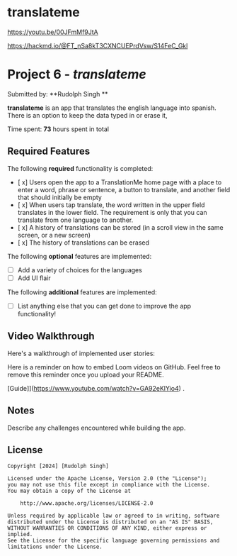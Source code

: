 # translateme

https://youtu.be/00JFmMf9JtA

https://hackmd.io/@FT_nSa8kT3CXNCUEPrdVsw/S14FeC_Gkl
# Project 6 - *translateme*

Submitted by: **Rudolph Singh **

**translateme** is an app that translates the english language into spanish. There is an option to keep the data typed in or erase it, 

Time spent: **73** hours spent in total

## Required Features

The following **required** functionality is completed:

- [ x] Users open the app to a TranslationMe home page with a place to enter a word, phrase or sentence, a button to translate, and another field that should initially be empty
- [ x] When users tap translate, the word written in the upper field translates in the lower field. The requirement is only that you can translate from one language to another.
- [ x] A history of translations can be stored (in a scroll view in the same screen, or a new screen)
- [ x] The history of translations can be erased
 
The following **optional** features are implemented:

- [ ] Add a variety of choices for the languages
- [ ] Add UI flair

The following **additional** features are implemented:

- [ ] List anything else that you can get done to improve the app functionality!

## Video Walkthrough

Here's a walkthrough of implemented user stories:

Here is a reminder on how to embed Loom videos on GitHub. Feel free to remove this reminder once you upload your README. 

[Guide]](https://www.youtube.com/watch?v=GA92eKlYio4) .

## Notes

Describe any challenges encountered while building the app.

## License

    Copyright [2024] [Rudolph Singh]

    Licensed under the Apache License, Version 2.0 (the "License");
    you may not use this file except in compliance with the License.
    You may obtain a copy of the License at

        http://www.apache.org/licenses/LICENSE-2.0

    Unless required by applicable law or agreed to in writing, software
    distributed under the License is distributed on an "AS IS" BASIS,
    WITHOUT WARRANTIES OR CONDITIONS OF ANY KIND, either express or implied.
    See the License for the specific language governing permissions and
    limitations under the License.
